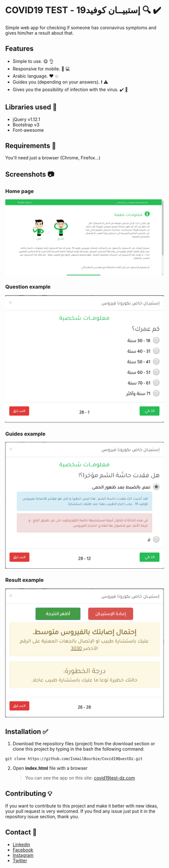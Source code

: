 # COVID19 TEST - إستبيــان كوفيد19 :mag: :heavy_check_mark:

Simple web app for checking if someone has coronavirus symptoms and gives him/her a result about that.

## Features

- Simple to use. :yum: :ok_hand:
- Responsive for mobile. :iphone: :computer:
- Arabic language. :heart: :boom:
- Guides you (depending on your answers). :heavy_exclamation_mark: :warning:
- Gives you the possibility of infection with the virus. :heavy_check_mark: :page_with_curl:

## Libraries used :file_folder:

- jQuery v1.12.1
- Bootstrap v3
- Font-awesome

## Requirements :pencil:

You'll need just a browser (Chrome, Firefox...)

## Screenshots :camera:

### Home page

![Home page](screenshots/home.png)

### Question example

![Question example](screenshots/question.png)

### Guides example

![Guides example](screenshots/guides.png)

### Result example

![Result example](screenshots/result.png)

## Installation :white_check_mark:

1. Download the repository files (project) from the download section or clone this project by typing in the bash the following command:

```
git clone https://github.com/IsmailBourbie/Covid19QuestDz.git
```

2. Open **index.html** file with a browser

   > You can see the app on this site: [covid19test-dz.com](https://covid19test-dz.com/)

## Contributing :bulb:

If you want to contribute to this project and make it better with new ideas, your pull request is very welcomed. If you find any issue just put it in the repository issue section, thank you.

## Contact :e-mail:

- [Linkedin](https://www.linkedin.com/in/ismail-bourbie)
- [Facebook](https://www.facebook.com/ismail.bourbie)
- [Instagram](https://www.instagram.com/ismail_bourbie)
- [Twitter](https://twitter.com/Ismail_bourbie)
